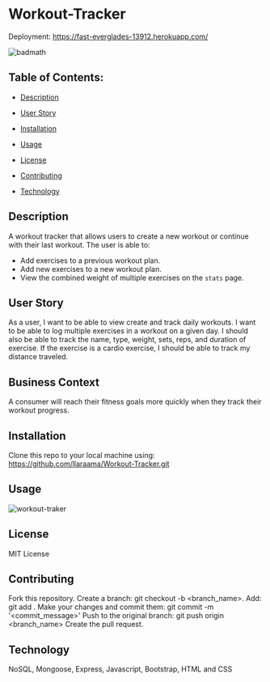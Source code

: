 # Workout-Tracker
Deployment: https://fast-everglades-13912.herokuapp.com/

![badmath](https://img.shields.io/github/languages/top/llaraama/Workout-Tracker)

 ## Table of Contents:
  * [Description](#Description)
 
  * [User Story](#User-Story)
  
  * [Installation](#Installation)

  * [Usage](#Usage)

  * [License](#License)

  * [Contributing](#Contributing)

  * [Technology](#Technology)


## Description 
A workout tracker that allows users to create a new workout or continue with their last workout.
The user is able to:
  * Add exercises to a previous workout plan.
  * Add new exercises to a new workout plan.
  * View the combined weight of multiple exercises on the `stats` page.
  
## User Story
As a user, I want to be able to view create and track daily workouts. I want to be able to log multiple exercises in a workout on a given day. I should also be able to track the name, type, weight, sets, reps, and duration of exercise. If the exercise is a cardio exercise, I should be able to track my distance traveled.

## Business Context
A consumer will reach their fitness goals more quickly when they track their workout progress.

## Installation
Clone this repo to your local machine using: https://github.com/llaraama/Workout-Tracker.git

## Usage
 ![workout-traker](https://user-images.githubusercontent.com/62354759/92668556-23c48f80-f2dd-11ea-9d7b-2c3b021160dd.gif)

## License
MIT License 

## Contributing
Fork this repository. Create a branch: git checkout -b <branch_name>. Add: git add . Make your changes and commit them: git commit -m '<commit_message>' Push to the original branch: git push origin <branch_name> Create the pull request.


## Technology 
NoSQL, Mongoose, Express, Javascript, Bootstrap, HTML and CSS 
